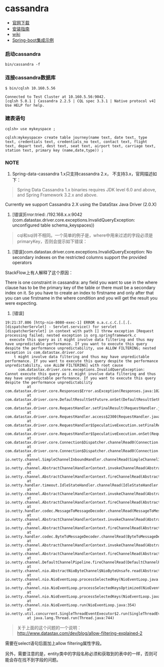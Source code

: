 # cassandra

- [官网下载](http://cassandra.apache.org/download/)
- [安装指南](http://www.cnblogs.com/preftest/archive/2011/02/02/1948841.html)
- [wiki](http://wiki.apache.org/cassandra/GettingStarted)
- [Spring-boot集成示例]( https://github.com/spring-projects/spring-boot/blob/master/spring-boot-samples/spring-boot-sample-data-cassandra)

### 启动cassandra
```
bin/cassandra -f
```
### 连接cassandra数据库
```
$ bin/cqlsh 10.160.5.56

Connected to Test Cluster at 10.160.5.56:9042.
[cqlsh 5.0.1 | Cassandra 2.2.5 | CQL spec 3.3.1 | Native protocol v4]
Use HELP for help.
```
### 建表语句
```
cqlsh> use mykeyspace ;

cqlsh:mykeyspace> create table journey(name text, date text, type text, credentials text, credentials_no text, contact text, flight text, depart text, dest text, seat text, airport text, carriage text, station text, primary key (name,date,type)) ;
```

### NOTE

1. Spring-data-cassandra 1.x只支持cassandra 2.x， 不支持3.x，官网描述如下：
>Spring Data Cassandra 1.x binaries requires JDK level 6.0 and above, and Spring Framework 3.2.x and above.
>
Currently we support Cassandra 2.X using the DataStax Java Driver (2.0.X)

1. [错误]Error:tried: /192.168.x.x:9042 (com.datastax.driver.core.exceptions.InvalidQueryException: unconfigured table schema_keyspaces))
>cql和sql并不相同。一个简单的例子是，where中用来过滤的字段必须是primaryKey，否则会提示如下错误：

1. [错误]com.datastax.driver.core.exceptions.InvalidQueryException: No secondary indexes on the restricted columns support the provided operators
>
StackFlow上有人解释了这个原因：
>
There is one constraint in cassandra: any field you want to use in the where clause has to be the primary key of the table or there must be a secondary index on it. So you have to create an index to firstname and only after that you can use firstname in the where condition and you will get the result you were expecting.

1. [错误]
```
19:21:37.806 [http-nio-8080-exec-1] ERROR o.a.c.c.C.[.[.[.[dispatcherServlet] - Servlet.service() for servlet [dispatcherServlet] in context with path [] threw exception [Request processing failed; nested exception is org.springframework.c
  execute this query as it might involve data filtering and thus may have unpredictable performance. If you want to execute this query despite the performance unpredictability, use ALLOW FILTERING; nested exception is com.datastax.driver.cor
    t might involve data filtering and thus may have unpredictable performance. If you want to execute this query despite the performance unpredictability, use ALLOW FILTERING] with root cause
      com.datastax.driver.core.exceptions.InvalidQueryException: Cannot execute this query as it might involve data filtering and thus may have unpredictable performance. If you want to execute this query despite the performance unpredictability
          at com.datastax.driver.core.Responses$Error.asException(Responses.java:102)
          at com.datastax.driver.core.DefaultResultSetFuture.onSet(DefaultResultSetFuture.java:149)
          at com.datastax.driver.core.RequestHandler.setFinalResult(RequestHandler.java:183)
          at com.datastax.driver.core.RequestHandler.access$2300(RequestHandler.java:44)
          at   com.datastax.driver.core.RequestHandler$SpeculativeExecution.setFinalResult(RequestHandler.java:751)
          at com.datastax.driver.core.RequestHandler$SpeculativeExecution.onSet(RequestHandler.java:573)
          at com.datastax.driver.core.Connection$Dispatcher.channelRead0(Connection.java:1009)
          at com.datastax.driver.core.Connection$Dispatcher.channelRead0(Connection.java:932)
          at io.netty.channel.SimpleChannelInboundHandler.channelRead(SimpleChannelInboundHandler.java:105)
          at io.netty.channel.AbstractChannelHandlerContext.invokeChannelRead(AbstractChannelHandlerContext.java:339)
          at io.netty.channel.AbstractChannelHandlerContext.fireChannelRead(AbstractChannelHandlerContext.java:324)
          at io.netty.handler.timeout.IdleStateHandler.channelRead(IdleStateHandler.java:254)
          at io.netty.channel.AbstractChannelHandlerContext.invokeChannelRead(AbstractChannelHandlerContext.java:339)
          at io.netty.channel.AbstractChannelHandlerContext.fireChannelRead(AbstractChannelHandlerContext.java:324)
          at io.netty.handler.codec.MessageToMessageDecoder.channelRead(MessageToMessageDecoder.java:103)
          at io.netty.channel.AbstractChannelHandlerContext.invokeChannelRead(AbstractChannelHandlerContext.java:339)
          at io.netty.channel.AbstractChannelHandlerContext.fireChannelRead(AbstractChannelHandlerContext.java:324)
          at io.netty.handler.codec.ByteToMessageDecoder.channelRead(ByteToMessageDecoder.java:242)
          at io.netty.channel.AbstractChannelHandlerContext.invokeChannelRead(AbstractChannelHandlerContext.java:339)
          at io.netty.channel.AbstractChannelHandlerContext.fireChannelRead(AbstractChannelHandlerContext.java:324)
          at io.netty.channel.DefaultChannelPipeline.fireChannelRead(DefaultChannelPipeline.java:847)
          at io.netty.channel.nio.AbstractNioByteChannel$NioByteUnsafe.read(AbstractNioByteChannel.java:131)
          at io.netty.channel.nio.NioEventLoop.processSelectedKey(NioEventLoop.java:511)
          at io.netty.channel.nio.NioEventLoop.processSelectedKeysOptimized(NioEventLoop.java:468)
          at io.netty.channel.nio.NioEventLoop.processSelectedKeys(NioEventLoop.java:382)
          at io.netty.channel.nio.NioEventLoop.run(NioEventLoop.java:354)
          at io.netty.util.concurrent.SingleThreadEventExecutor$2.run(SingleThreadEventExecutor.java:111)
          at java.lang.Thread.run(Thread.java:744)
```

> 关于上面的这个问题的一个说明：
http://www.datastax.com/dev/blog/allow-filtering-explained-2
>
需要在select语句后面加上allow filtering属性字段。
>
另外，需要注意的是，entity类中的字段名称必须和获取到的表中的一样，否则可能会存在找不到字段的问题。

